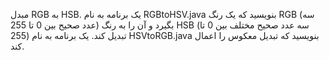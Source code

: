مبدل RGB به HSB. یک برنامه به نام RGBtoHSV.java بنویسید که یک رنگ RGB (سه عدد صحیح بین 0 تا 255) بگیرد و آن را به رنگ HSB (سه عدد صحیح مختلف بین 0 تا 255) تبدیل کند. یک برنامه به نام HSVtoRGB.java بنویسید که تبدیل معکوس را اعمال کند.
